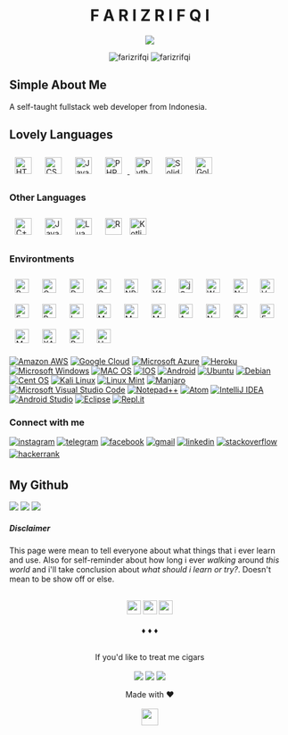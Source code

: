 <h1 align="center">F A R I Z R I F Q I</h1>

<p align="center">
<img src="https://farizrifqi.github.io/x.gif">
</p>
<p align="center">
  <img src="https://komarev.com/ghpvc/?username=farizrifqi&label=Profile%20views&color=0e75b6&style=flat" alt="farizrifqi" />
  <img src="https://visitor-badge.glitch.me/badge?page_id=farizrifqi.farizrifqi" alt="farizrifqi" />
</p>

## Simple About Me

A self-taught fullstack web developer from Indonesia.

## Lovely Languages

<a href="https://html.spec.whatwg.org/multipage/" target="_blank"><img style="margin: 10px" src="https://img.shields.io/badge/HTML5-2c3e50?style=for-the-badge&logo=html5&logoColor=E34F26" alt="HTML5" height="30" /></a> <a href="https://www.w3.org/standards/webdesign/htmlcss" target="_blank"><img style="margin: 10px" src="https://img.shields.io/badge/CSS3-2c3e50?style=for-the-badge&logo=css3&logoColor=1572B6" alt="CSS3" height="30" /></a> <a href="https://www.javascript.com/" target="_blank"><img style="margin: 10px" src="https://img.shields.io/badge/JavaScript-2c3e50?style=for-the-badge&logo=javascript&logoColor=F7DF1E" alt="JavaScript" height="30" /></a> <a href="https://www.php.net/" target="_blank"><img style="margin: 10px" src="https://img.shields.io/badge/PHP-2c3e50?style=for-the-badge&logo=php&logoColor=4F5B93" alt="PHP" height="30" /> <a href="https://www.python.org/" target="_blank"><img style="margin: 10px" src="https://img.shields.io/badge/Python-2c3e50?style=for-the-badge&logo=python&logoColor=ffd343" alt="Python" height="30" /></a> </a> <a href="https://soliditylang.org/" target="_blank"><img style="margin: 10px" src="https://img.shields.io/badge/Solidity-2c3e50?style=for-the-badge&logo=solidity&logoColor=black" alt="Solidity" height="30" /></a> <a href="https://go.dev/" target="_blank"><img style="margin: 10px" src="https://img.shields.io/badge/Go-2c3e50?style=for-the-badge&logo=go&logoColor=2980b9" alt="Golang" height="30" /></a>

### Other Languages

<a href="https://cplusplus.com/" target="_blank"><img style="margin: 10px" src="https://img.shields.io/badge/C%2B%2B-34495e?style=for-the-badge&logo=c%2B%2B&logoColor=00599C" alt="C++" height="30" /></a> <a href="https://www.java.com/en/" target="_blank"><img style="margin: 10px" src="https://img.shields.io/badge/Java-34495e?style=for-the-badge&logo=java&logoColor=ED8B00" alt="Java" height="30" /></a> <a href="https://www.java.com/en/" target="_blank"><img style="margin: 10px" src="https://img.shields.io/badge/Lua-34495e?style=for-the-badge&logo=lua&logoColor=2C2D72" alt="Lua" height="30" /></a> <a href="https://www.r-project.org/" target="_blank"><img style="margin: 10px" src="https://img.shields.io/badge/R-34495e?style=for-the-badge&logo=r&logoColor=276DC3" alt="R" height="30" /></a> <a href="https://kotlinlang.org/" target="_blank"><img src="https://img.shields.io/badge/Kotlin-34495e?&style=for-the-badge&logo=kotlin&logoColor=0095D5" alt="Kotlin" height="30"></a>

### Environtments

<a href="https://babeljs.io/" target="_blank"><img style="margin: 10px" src="https://img.shields.io/badge/Babel-F9DC3E?style=for-the-badge&logo=babel&logoColor=white" alt="Babel" height="25" /></a> <a href="https://getcomposer.org/" target="_blank"><img style="margin: 10px" src="https://img.shields.io/badge/Composer-885630?style=for-the-badge&logo=Composer&logoColor=white" alt="Composer" height="25" /></a> <a href="https://www.docker.com/" target="_blank"><img style="margin: 10px" src="https://img.shields.io/badge/Docker-2CA5E0?style=for-the-badge&logo=docker&logoColor=white" alt="Docker" height="25" /></a> <a href="https://gradle.org/" target="_blank"><img style="margin: 10px" src="https://img.shields.io/badge/gradle-02303A?style=for-the-badge&logo=gradle&logoColor=white" alt="Gradle" height="25" /></a> <a href="https://www.npmjs.com/" target="_blank"><img style="margin: 10px" src="https://img.shields.io/badge/npm-CB3837?style=for-the-badge&logo=npm&logoColor=white" alt="NPM" height="25" /></a> <a href="https://yarnpkg.com/" target="_blank"><img style="margin: 10px" src="https://img.shields.io/badge/Yarn-2C8EBB?style=for-the-badge&logo=yarn&logoColor=white" alt="YARN" height="25" /></a> <a href="https://jquery.com/" target="_blank"><img style="margin: 10px" src="https://img.shields.io/badge/jQuery-0769AD?style=for-the-badge&logo=jquery&logoColor=white" alt="jQuery" height="25" /></a> <a href="https://web3js.readthedocs.io/" target="_blank"><img style="margin: 10px" src="https://img.shields.io/badge/web3.js-F16822?style=for-the-badge&logo=web3.js&logoColor=white" alt="WEB3JS" height="25" /></a>
<a href="https://nodejs.org/" target="_blank"><img style="margin: 10px" src="https://img.shields.io/badge/Node.js-339933?style=for-the-badge&logo=nodedotjs&logoColor=white" alt="Node.js" height="25" /></a> <a href="https://vuejs.org/" target="_blank"><img style="margin: 10px" src="https://img.shields.io/badge/Vue.js-35495E?style=for-the-badge&logo=vuedotjs&logoColor=4FC08D" alt="Vue.js" height="25" /></a> <a href="https://expressjs.com/" target="_blank"><img style="margin: 10px" src="https://img.shields.io/badge/Express.js-000000?style=for-the-badge&logo=express&logoColor=white" alt="Express" height="25" /></a> <a href="https://reactjs.org/" target="_blank"><img style="margin: 10px" src="https://img.shields.io/badge/React-20232A?style=for-the-badge&logo=react&logoColor=61DAFB" alt="React" height="25" /></a> <a href="https://laravel.com/" target="_blank"><img style="margin: 10px" src="https://img.shields.io/badge/Laravel-FF2D20?style=for-the-badge&logo=laravel&logoColor=white" alt="Laravel" height="25" /></a> <a href="https://www.mongodb.com/" target="_blank"><img style="margin: 10px" src="https://img.shields.io/badge/MongoDB-4EA94B?style=for-the-badge&logo=mongodb&logoColor=white" alt="MongoDB" height="25" /></a> <a href="https://mariadb.org/" target="_blank"><img style="margin: 10px" src="https://img.shields.io/badge/MariaDB-003545?style=for-the-badge&logo=mariadb&logoColor=white" alt="MariaDB" height="25"></a> <a href="https://www.mysql.com/" target="_blank"><img style="margin: 10px" src="https://img.shields.io/badge/MySQL-005C84?style=for-the-badge&logo=mysql&logoColor=white" alt="MySQL" height="25"></a> <a href="https://www.apache.org/" target="_blank"><img style="margin: 10px" src="https://img.shields.io/badge/Apache-D22128?style=for-the-badge&logo=Apache&logoColor=white" alt="Apache" height="25"></a> <a href="https://www.nginx.com/" target="_blank"><img style="margin: 10px" src="https://img.shields.io/badge/Nginx-009639?style=for-the-badge&logo=nginx&logoColor=white" alt="Nginx" height="25"></a> <a href="https://getbootstrap.com/" target="_blank"><img style="margin: 10px" src="https://img.shields.io/badge/Bootstrap-563D7C?style=for-the-badge&logo=bootstrap&logoColor=white" alt="Bootstrap" height="25"></a> <a href="https://fontawesome.com/" target="_blank"><img style="margin: 10px" src="https://img.shields.io/badge/Font_Awesome-339AF0?style=for-the-badge&logo=fontawesome&logoColor=white" alt="Font Awesome" height="25"></a> <a href="https://material.io/design" target="_blank"><img style="margin: 10px" src="https://img.shields.io/badge/material%20design-757575?style=for-the-badge&logo=material%20design&logoColor=white" alt="Material Design" height="25"></a> <a href="https://www.apachefriends.org/" target="_blank"><img style="margin: 10px" src="https://img.shields.io/badge/Xampp-F37623?style=for-the-badge&logo=xampp&logoColor=white" alt="XAMPP" height="25"></a> <a href="https://www.postman.com/" target="_blank"><img style="margin: 10px" src="https://img.shields.io/badge/Postman-FF6C37?style=for-the-badge&logo=Postman&logoColor=white" alt="Postman" height="25"></a> <a href="https://unity.com/" target="_blank"><img style="margin: 10px" src="https://img.shields.io/badge/Unity-100000?style=for-the-badge&logo=unity&logoColor=white" alt="Unity" height="25"></a>

<a href="https://aws.amazon.com/" target="_blank"><img src="https://img.shields.io/badge/Amazon_AWS-FF9900?style=flat-square&logo=amazonaws&logoColor=white" alt="Amazon AWS"></a> <a href="https://cloud.google.com/" target="_blank"><img src="https://img.shields.io/badge/Google_Cloud-4285F4?style=flat-square&logo=google-cloud&logoColor=white" alt="Google Cloud"></a> <a href="https://azure.microsoft.com/" target="_blank"><img src="https://img.shields.io/badge/microsoft%20azure-0089D6?style=flat-square&logo=microsoft-azure&logoColor=white" alt="Microsoft Azure"></a> <a href="https://www.heroku.com/" target="_blank"><img src="https://img.shields.io/badge/Heroku-430098?style=flat-square&logo=heroku&logoColor=white" alt="Heroku"></a> <a href="https://www.microsoft.com/en-us/windows/" target="_blank"><img src="https://img.shields.io/badge/Windows-0078D6?style=flat-square&logo=windows&logoColor=white"  alt="Microsoft Windows"/></a> <a href="https://www.apple.com/id/macos/" target="_blank"><img src="https://img.shields.io/badge/mac%20os-000000?style=flat-square&logo=apple&logoColor=white"  alt="MAC OS"/></a> <a href="https://www.apple.com/id/ios/" target="_blank"><img src="https://img.shields.io/badge/iOS-000000?style=flat-square&logo=ios&logoColor=white"  alt="IOS"/></a> <a href="https://www.android.com/" target="_blank"><img src="https://img.shields.io/badge/Android-3DDC84?style=flat-square&logo=android&logoColor=white"  alt="Android"/></a> <a href="https://ubuntu.com/" target="_blank"><img src="https://img.shields.io/badge/Ubuntu-E95420?style=flat-square&logo=ubuntu&logoColor=white"  alt="Ubuntu"/></a> <a href="https://www.debian.org/" target="_blank"><img src="https://img.shields.io/badge/Debian-A81D33?style=flat-square&logo=debian&logoColor=white"  alt="Debian"/></a> <a href="https://www.centos.org/" target="_blank"><img src="https://img.shields.io/badge/Cent%20OS-262577?style=flat-square&logo=CentOS&logoColor=white"  alt="Cent OS"/></a> <a href="https://www.kali.org/" target="_blank"><img src="https://img.shields.io/badge/Kali_Linux-557C94?style=flat-square&logo=kali-linux&logoColor=white"  alt="Kali Linux"/></a> <a href="https://linuxmint.com/" target="_blank"><img src="https://img.shields.io/badge/Linux_Mint-87CF3E?style=flat-square&logo=linux-mint&logoColor=white"  alt="Linux Mint"/></a> <a href="https://manjaro.org/" target="_blank"><img src="https://img.shields.io/badge/manjaro-35BF5C?style=flat-square&logo=manjaro&logoColor=white"  alt="Manjaro"/></a> <a href="https://code.visualstudio.com/" target="_blank"><img src="https://img.shields.io/badge/Visual_Studio_Code-0078D4?style=flat-square&logo=visual%20studio%20code&logoColor=white" alt="Microsoft Visual Studio Code" ></a> <a href="https://notepad-plus-plus.org/" target="_blank"><img src="https://img.shields.io/badge/Notepad++-90E59A.svg?style=flat-square&logo=notepad%2B%2B&logoColor=black" alt="Notepad++" ></a> <a href="https://atom.io/" target="_blank"><img src="https://img.shields.io/badge/Atom-66595C?style=flat-square&logo=Atom&logoColor=white" alt="Atom" ></a>
<a href="https://www.jetbrains.com/idea/" target="_blank"><img src="https://img.shields.io/badge/IntelliJ_IDEA-000000.svg?style=flat-square&logo=intellij-idea&logoColor=white" alt="IntelliJ IDEA" ></a> <a href="https://developer.android.com/" target="_blank"><img src="https://img.shields.io/badge/Android_Studio-3DDC84?style=flat-square&logo=android-studio&logoColor=white" alt="Android Studio" ></a> <a href="https://www.eclipse.org/" target="_blank"><img src="https://img.shields.io/badge/Eclipse-2C2255?style=flat-square&logo=eclipse&logoColor=white" alt="Eclipse" ></a> <a href="http://repl.it" target="_blank"><img src="https://img.shields.io/badge/replit-667881?style=flat-square&logo=replit&logoColor=white" alt="Repl.it"></a>

### Connect with me
<p align="left">
<a href="https://instagram.com/frz.ra" target="_blank">
<img src="https://img.shields.io/badge/instagram-%23000000.svg?&style=flat-square&logo=instagram&logoColor=white" alt=instagram style="margin-bottom: 5px;" /></a>
<a href="https://t.me/kidrypto" target="_blank">
<img src="https://img.shields.io/badge/Telegram-2CA5E0?&style=flat-square&logo=telegram&logoColor=white" alt=telegram style="margin-bottom: 5px;" /></a> 
<a href="https://www.facebook.com/farizrifqi26" target="_blank">
<img src="https://img.shields.io/badge/facebook-%232E87FB.svg?&style=flat-square&logo=facebook&logoColor=white" alt=facebook style="margin-bottom: 5px;" /></a>
<a href="mailto:farizrifqi26@gmail.com" target="_blank">
<img src="https://img.shields.io/badge/Gmail-D14836.svg?&style=flat-square&logo=gmail&logoColor=white" alt=gmail style="margin-bottom: 5px;" /></a>
<a href="https://linkedin.com/in/fariz-rifqi-73338a187" target="_blank">
<img src="https://img.shields.io/badge/linkedin-%231E77B5.svg?&style=flat-square&logo=linkedin&logoColor=white" alt=linkedin style="margin-bottom: 5px;" /></a>
<a href="https://stackoverflow.com/users/13524659" target="_blank">
<img src="https://img.shields.io/badge/stackoverflow-%23F28032.svg?&style=flat-square&logo=stackoverflow&logoColor=white" alt=stackoverflow style="margin-bottom: 5px;" /></a>
<a href="https://www.hackerrank.com/farizrifqi" target="_blank">
<img src="https://img.shields.io/badge/-Hackerrank-2EC866?style=flat-square&logo=HackerRank&logoColor=white" alt=hackerrank style="margin-bottom: 5px;" /></a>
</p>

## My Github

<img src="https://github-readme-stats.vercel.app/api?username=farizrifqi&show_icons=true&theme=dracula&hide=contribs&count_private=true&disable_animations=false&hide_border=true&line_height=24&no-bg=true"/> <img src="https://github-readme-stats.vercel.app/api/top-langs/?username=farizrifqi&hide_border=true&layout=compact&theme=dracula&card_width=374&no-bg=true"/> <img src="https://github-profile-trophy.vercel.app/?username=farizrifqi&layout=compact&theme=dracula&title=MultiLanguage,Stars,Repositories&margin-w=10&margin-h=10&no-frame=true&no-bg=true"/>

##### Disclaimer
This page were mean to tell everyone about what things that i ever learn and use. Also for self-reminder about how long i ever <i>walking</i> around <i>this world</i> and i'll take conclusion about <i>what should i learn or try?</i>. Doesn't mean to be show off or else.

<h2 align="center"></h2>
<p align="center">
<a href="https://twitter.com/makhluksuperior" target="_blank"><img src="https://img.shields.io/twitter/follow/makhluksuperior?label=Follow&logo=Twitter&style=for-the-badge&color=1d9bf0" height="25"/></a> <a href="https://discord.gg/E4qRjv4" target="_blank"><img src="https://img.shields.io/discord/590517958355451904?color=5865F2&label=Server&logo=discord&style=for-the-badge" height="25"/></a> <a href="https://www.reddit.com/user/zeranel" target="_blank"><img src="https://img.shields.io/reddit/user-karma/link/zeranel?color=ff4500&label=karma&logo=reddit&style=for-the-badge" height="25"/></a>
  <br/><br/>
  ♦ ♦ ♦<br/><br/>
</p>
<p align="center">
  If you'd like to treat me cigars<br/><br/>
  <a href="https://saweria.co/zeranel" target="_blank"><img src="https://img.shields.io/badge/Saweria-red?style=for-the-badge&logo="/></a> <a href="https://bscscan.com/address/0xc3a49989d68b88e6DA6a0eEACe00BE6E8aAE03E7" target="_blank"><img src="https://img.shields.io/badge/Binance%20Smart%20Chain-red?style=for-the-badge&logo=binance&logoColor=FCD535"/></a> <a href="https://bscscan.com/address/0xc3a49989d68b88e6DA6a0eEACe00BE6E8aAE03E7" target="_blank"><img src="https://img.shields.io/badge/Ethereum-red?style=for-the-badge&logo=ethereum&logoColor=white"/></a>
</p>
<p align="center">
  Made with ♥
  <br/><br/>
  <img src="https://forthebadge.com/images/badges/works-on-my-machine.svg" height="30"/>
</p>
